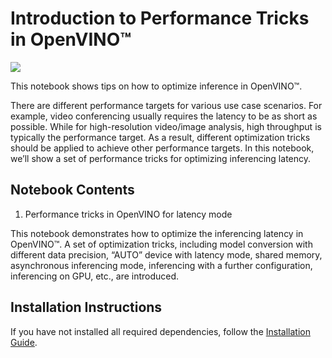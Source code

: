 # Introduction to Performance Tricks in OpenVINO™

![](https://user-images.githubusercontent.com/4547501/227954106-0df710c2-d91c-41cb-a420-fb762c664a14.png)

This notebook shows tips on how to optimize inference in OpenVINO™.   

There are different performance targets for various use case scenarios. For example, video conferencing usually requires the latency to be as short as possible. While for high-resolution video/image analysis, high throughput is typically the performance target. As a result, different optimization tricks should be applied to achieve other performance targets.
In this notebook, we’ll show a set of performance tricks for optimizing inferencing latency. 

## Notebook Contents

1. Performance tricks in OpenVINO for latency mode

This notebook demonstrates how to optimize the inferencing latency in OpenVINO™.  A set of optimization tricks, including model conversion with different data precision, “AUTO” device with latency mode, shared memory, asynchronous inferencing mode, inferencing with a further configuration, inferencing on GPU, etc., are introduced.

## Installation Instructions

If you have not installed all required dependencies, follow the [Installation Guide](../../README.md).
